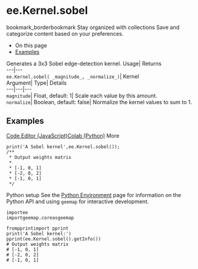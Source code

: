  
#  ee.Kernel.sobel 
bookmark_borderbookmark Stay organized with collections  Save and categorize content based on your preferences.
  * On this page
  * [Examples](https://developers.google.com/earth-engine/apidocs/ee-kernel-sobel#examples)


Generates a 3x3 Sobel edge-detection kernel. 
Usage| Returns  
---|---  
`ee.Kernel.sobel( _magnitude_, _normalize_)`| Kernel  
Argument| Type| Details  
---|---|---  
`magnitude`| Float, default: 1| Scale each value by this amount.  
`normalize`| Boolean, default: false| Normalize the kernel values to sum to 1.  
## Examples
[Code Editor (JavaScript)](https://developers.google.com/earth-engine/apidocs/ee-kernel-sobel#code-editor-javascript-sample)[Colab (Python)](https://developers.google.com/earth-engine/apidocs/ee-kernel-sobel#colab-python-sample) More
```
print('A Sobel kernel',ee.Kernel.sobel());
/**
 * Output weights matrix
 *
 * [-1, 0, 1]
 * [-2, 0, 2]
 * [-1, 0, 1]
 */
```
Python setup
See the [ Python Environment](https://developers.google.com/earth-engine/guides/python_install) page for information on the Python API and using `geemap` for interactive development.
```
importee
importgeemap.coreasgeemap
```
```
frompprintimport pprint
print('A Sobel kernel:')
pprint(ee.Kernel.sobel().getInfo())
# Output weights matrix
# [-1, 0, 1]
# [-2, 0, 2]
# [-1, 0, 1]
```

